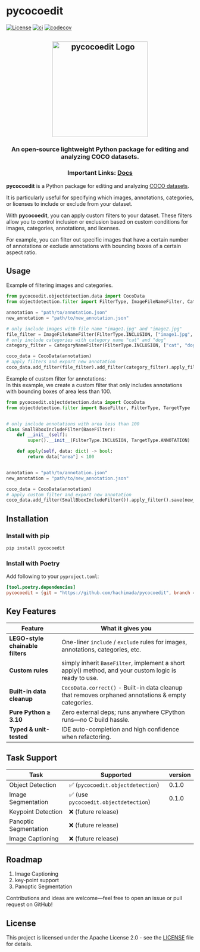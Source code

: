 # pycocoedit

[![License](https://img.shields.io/badge/License-Apache_2.0-blue.svg)](LICENSE)
[![ci](https://github.com/hachimada/pycocoedit/actions/workflows/ci.yml/badge.svg)](https://github.com/hachimada/pycocoedit/actions)
[![codecov](https://codecov.io/gh/hachimada/pycocoedit/branch/main/graph/badge.svg)](https://codecov.io/gh/hachimada/pycocoedit)

<html>
    <h2 align="center">
      <img src="https://github.com/hachimada/pycocoedit/blob/main/docs/assets/pycocoedit.png?raw=true" alt="pycocoedit Logo" width="256">
    </h2>
    <h3 align="center">
      An open-source lightweight Python package for editing and analyzing COCO datasets.
    </h3>
    <h3 align="center">
        Important Links: <a href="https://hachimada.github.io/pycocoedit/">Docs</a>
    </h3>

</html>

**pycocoedit** is a Python package for editing and analyzing [COCO datasets](https://cocodataset.org/#home).

It is particularly useful for specifying which images, annotations, categories, or licenses to include or exclude from your dataset.

With **pycocoedit**, you can apply custom filters to your dataset. These filters allow you to control inclusion or exclusion based on custom conditions for images, categories, annotations, and licenses.

For example, you can filter out specific images that have a certain number of annotations or exclude annotations with bounding boxes of a certain aspect ratio.


## Usage

Example of filtering images and categories.

```python
from pycocoedit.objectdetection.data import CocoData
from objectdetection.filter import FilterType, ImageFileNameFilter, CategoryNameFilter

annotation = "path/to/annotation.json"
new_annotation = "path/to/new_annotation.json"

# only include images with file name "image1.jpg" and "image2.jpg"
file_filter = ImageFileNameFilter(FilterType.INCLUSION, ["image1.jpg", "image2.jpg"])
# only include categories with category name "cat" and "dog"
category_filter = CategoryNameFilter(FilterType.INCLUSION, ["cat", "dog"])

coco_data = CocoData(annotation)
# apply filters and export new annotation
coco_data.add_filter(file_filter).add_filter(category_filter).apply_filter().save(new_annotation)
```

Example of custom filter for annotations:  
In this example, we create a custom filter that only includes annotations with bounding boxes of area less than 100.

```python
from pycocoedit.objectdetection.data import CocoData
from objectdetection.filter import BaseFilter, FilterType, TargetType


# only include annotations with area less than 100
class SmallBboxIncludeFilter(BaseFilter):
    def __init__(self):
        super().__init__(FilterType.INCLUSION, TargetType.ANNOTATION)

    def apply(self, data: dict) -> bool:
        return data["area"] < 100


annotation = "path/to/annotation.json"
new_annotation = "path/to/new_annotation.json"

coco_data = CocoData(annotation)
# apply custom filter and export new annotation
coco_data.add_filter(SmallBboxIncludeFilter()).apply_filter().save(new_annotation)
```

## Installation

### Install with pip

```bash
pip install pycocoedit
````

### Install with Poetry

Add following to your `pyproject.toml`:

```toml
[tool.poetry.dependencies]
pycocoedit = {git = "https://github.com/hachimada/pycocoedit", branch = "main" }
```

## Key Features

| Feature                          | What it gives you                                                                                     |
|----------------------------------|-------------------------------------------------------------------------------------------------------|
| **LEGO-style chainable filters** | One-liner `include` / `exclude` rules for images, annotations, categories, etc.                       |
| **Custom rules**                 | simply inherit `BaseFilter`, implement a short apply() method, and your custom logic is ready to use. |
| **Built-in data cleanup**        | `CocoData.correct()` - Built-in data cleanup that removes orphaned annotations & empty categories.    |
| **Pure Python ≥ 3.10**           | Zero external deps; runs anywhere CPython runs—no C build hassle.                                     |
| **Typed & unit-tested**          | IDE auto-completion and high confidence when refactoring.                                             |

## Task Support

| Task                  | Supported                            | version |
|-----------------------|--------------------------------------|---------|
| Object Detection      | ✅ (`pycocoedit.objectdetection`)     | 0.1.0   |
| Image Segmentation    | ✅ (use `pycocoedit.objectdetection`) | 0.1.0   |
| Keypoint Detection    | ❌ (future release)                   |         |
| Panoptic Segmentation | ❌ (future release)                   |         |
| Image Captioning      | ❌ (future release)                   |         |

## Roadmap

1. Image Captioning
2. key-point support
3. Panoptic Segmentation

Contributions and ideas are welcome—feel free to open an issue or pull request on GitHub!  

## License

This project is licensed under the Apache License 2.0 - see the [LICENSE](https://github.com/hachimada/pycocoedit/blob/main/LICENSE) file for details.


